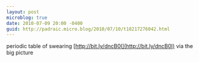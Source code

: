 ```yaml
---
layout: post
microblog: true
date: 2010-07-09 20:00 -0400
guid: http://padraic.micro.blog/2010/07/10/t18217276042.html
---
```

periodic table of swearing [http://bit.ly/dncB0I](http://bit.ly/dncB0I) via the big picture
